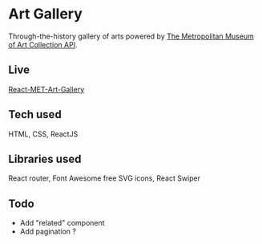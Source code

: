 # Art Gallery

Through-the-history gallery of arts powered by [The Metropolitan Museum of Art Collection API](https://metmuseum.github.io/).

## Live

[React-MET-Art-Gallery](https://react-met-art-gallery.netlify.app/)

## Tech used

HTML, CSS, ReactJS

## Libraries used

React router, Font Awesome free SVG icons, React Swiper

## Todo

- Add "related" component
- Add pagination ?
